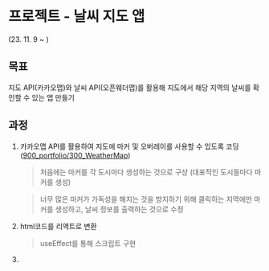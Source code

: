 # 프로젝트 - 날씨 지도 앱 
(23. 11. 9 ~ )

## 목표

지도 API(카카오맵)와 날씨 API(오픈웨더맵)를 활용해 지도에서 해당 지역의 날씨를 확인할 수 있는 앱 만들기

## 과정

1. 카카오맵 API를 활용하여 지도에 마커 및 오버레이를 사용할 수 있도록 코딩 ([900_portfolio/300_WeatherMap](https://github.com/WOONG-riginal/front-end/tree/main/900_portfolio/300_WeatherMap))
   
   > 처음에는 마커를 각 도시마다 생성하는 것으로 구상 (대표적인 도시들마다 마커를 생성)
   
   > 너무 많은 마커가 가독성을 해치는 것을 방지하기 위해 클릭하는 지역에만 마커를 생성하고, 날씨 정보를 출력하는 것으로 수정

2. html코드를 리액트로 변환
   
   > useEffect를 통해 스크립트 구현
   
3. 
